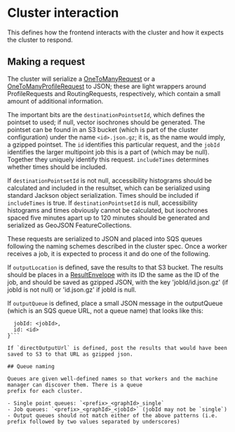 # Cluster interaction

This defines how the frontend interacts with the cluster and how it expects the cluster to respond.

## Making a request

The cluster will serialize a
[OneToManyRequest](https://github.com/conveyal/analyst-server/blob/queues/app/utils/OneToManyRequest.java) or a
[OneToManyProfileRequest](https://github.com/conveyal/analyst-server/blob/queues/app/utils/OneToManyProfileRequest.java)
to JSON; these are light wrappers around ProfileRequests and RoutingRequests, respectively, which contain a small amount
of additional information.

The important bits are the `destinationPointsetId`, which defines the pointset to used; if null, vector isochrones
should be generated. The pointset can be found in an S3 bucket (which is part of the cluster configuration) under the
name `<id>.json.gz`; it is, as the name would imply, a gzipped pointset. The `id` identifies this particular request,
and the `jobId` identifies the larger multipoint job this is a part of (which may be null). Together they uniquely
identify this request. `includeTimes` determines whether times should be included.


If `destinationPointsetId` is not null, accessibility histograms should be calculated and included in the resultset,
which can be serialized using standard Jackson object serialization. Times should be included if `includeTimes` is true.
If `destinationPointsetId` is null, accessibility histograms and times obviously cannot be calculated, but isochrones spaced five
minutes apart up to 120 minutes should be generated and serialized as GeoJSON FeatureCollections.

These requests are serialized to JSON and placed into SQS queues following the naming schemes described in the cluster spec.
Once  a worker receives a job, it is expected to process it and do one of the following.

If `outputLocation` is defined, save the results to that S3 bucket. The results should
be places in a [ResultEnvelope](https://github.com/conveyal/analyst-server/blob/queues/app/utils/ResultEnvelope.java)
with its ID the same as the ID of the job, and should be saved as gzipped JSON, with the key 'jobId/id.json.gz' (if
  jobId is not null) or 'id.json.gz' if jobId is null.

If `outputQueue` is defined, place a small JSON message in
the outputQueue (which is an SQS queue URL, not a queue name) that looks like this:

```{
  jobId: <jobId>,
  id: <id>
}```

If `directOutputUrl` is defined, post the results that would have been saved to S3 to that URL as gzipped json.

## Queue naming

Queues are given well-defined names so that workers and the machine manager can discover them. There is a queue
prefix for each cluster.

- Single point queues: `<prefix>_<graphId>_single`
- Job queues: `<prefix>_<graphId>_<jobId>` (jobId may not be `single`)
- Output queues should not match either of the above patterns (i.e. prefix followed by two values separated by underscores)
